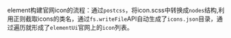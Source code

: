 element构建官网icon的流程：通过`postcss`，将icon.scss中转换成`nodes`结构,利用正则截取icons的类名，通过`fs.writeFile`API自动生成了`icons.json`目录，通过遍历就形成了`elementUi`官网上的`icon`列表。